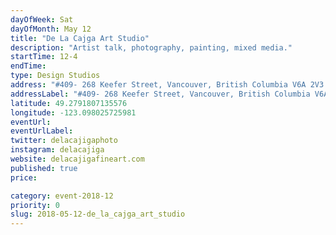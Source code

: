 ```yaml
---
dayOfWeek: Sat
dayOfMonth: May 12
title: "De La Cajga Art Studio"
description: "Artist talk, photography, painting, mixed media."
startTime: 12-4
endTime: 
type: Design Studios
address: "#409- 268 Keefer Street, Vancouver, British Columbia V6A 2V3 unit 409, Vancouver, BC, Canada"
addressLabel: "#409- 268 Keefer Street, Vancouver, British Columbia V6A 2V3 unit 409"
latitude: 49.2791807135576
longitude: -123.098025725981
eventUrl: 
eventUrlLabel: 
twitter: delacajigaphoto
instagram: delacajiga
website: delacajigafineart.com
published: true
price: 

category: event-2018-12
priority: 0
slug: 2018-05-12-de_la_cajga_art_studio
---
```

